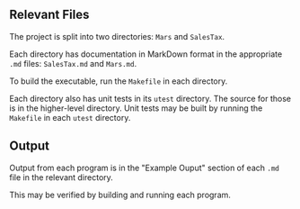 ## Relevant Files

The project is split into two directories: `Mars` and `SalesTax`.

Each directory has documentation in MarkDown format in the appropriate `.md` files: `SalesTax.md` and `Mars.md`.

To build the executable, run the `Makefile` in each directory.

Each directory also has unit tests in its `utest` directory. The source for those is in the higher-level directory. Unit tests may be built by running the `Makefile` in each `utest` directory.


## Output

Output from each program is in the "Example Ouput" section of each `.md` file in the relevant directory.

This may be verified by building and running each program.
